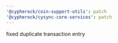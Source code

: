 ```yaml
---
'@cypherock/coin-support-utils': patch
'@cypherock/cysync-core-services': patch
---
```


fixed duplicate transaction entry
